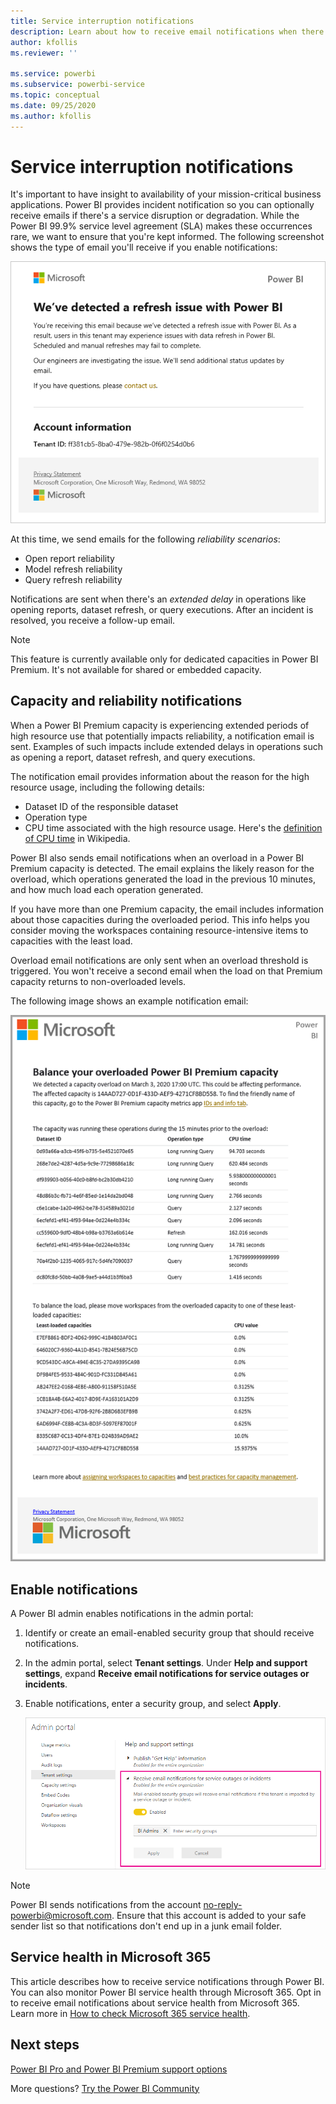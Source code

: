 ```yaml
---
title: Service interruption notifications
description: Learn about how to receive email notifications when there is a Power BI service disruption or outage.
author: kfollis
ms.reviewer: ''

ms.service: powerbi
ms.subservice: powerbi-service
ms.topic: conceptual
ms.date: 09/25/2020
ms.author: kfollis
---
```


# Service interruption notifications

It's important to have insight to availability of your mission-critical business applications. Power BI provides incident notification so you can optionally receive emails if there's a service disruption or degradation. While the Power BI 99.9% service level agreement (SLA) makes these occurrences rare, we want to ensure that you're kept informed. The following screenshot shows the type of email you'll receive if you enable notifications:

![Refresh notification email](media/service-interruption-notifications/refresh-notification-email.png)

At this time, we send emails for the following _reliability scenarios_:

- Open report reliability
- Model refresh reliability
- Query refresh reliability

Notifications are sent when there's an _extended delay_ in operations like opening reports, dataset refresh, or query executions. After an incident is resolved, you receive a follow-up email.

> [!NOTE]
> This feature is currently available only for dedicated capacities in Power BI Premium. It's not available for shared or embedded capacity.

## Capacity and reliability notifications

When a Power BI Premium capacity is experiencing extended periods of high resource use that potentially impacts reliability, a notification email is sent. Examples of such impacts include extended delays in operations such as opening a report, dataset refresh, and query executions. 

The notification email provides information about the reason for the high resource usage, including the following details:

* Dataset ID of the responsible dataset
* Operation type
* CPU time associated with the high resource usage. Here's the [definition of CPU time](https://wikipedia.org/wiki/CPU_time) in Wikipedia.

Power BI also sends email notifications when an overload in a Power BI Premium capacity is detected. The email explains the likely reason for the overload, which operations generated the load in the previous 10 minutes, and how much load each operation generated.

If you have more than one Premium capacity, the email includes information about those capacities during the overloaded period. This info helps you consider moving the workspaces containing resource-intensive items to capacities with the least load.

Overload email notifications are only sent when an overload threshold is triggered. You won't receive a second email when the load on that Premium capacity returns to non-overloaded levels.

The following image shows an example notification email:

![overloaded capacity notification email](media/service-interruption-notifications/refresh-notification-email-2.png)


## Enable notifications

A Power BI admin enables notifications in the admin portal:

1. Identify or create an email-enabled security group that should receive notifications.

1. In the admin portal, select **Tenant settings**. Under **Help and support settings**, expand **Receive email notifications for service outages or incidents**.

1. Enable notifications, enter a security group, and select **Apply**.

    ![Enable service notifications](media/service-interruption-notifications/enable-notifications.png)

> [!NOTE]
> Power BI sends notifications from the account no-reply-powerbi@microsoft.com. Ensure that this account is added to your safe sender list so that notifications don't end up in a junk email folder.

## Service health in Microsoft 365

This article describes how to receive service notifications through Power BI. You can also monitor Power BI service health through Microsoft 365. Opt in to receive email notifications about service health from Microsoft 365. Learn more in [How to check Microsoft 365 service health](/microsoft-365/enterprise/view-service-health).

## Next steps

[Power BI Pro and Power BI Premium support options](service-support-options.md)

More questions? [Try the Power BI Community](https://community.powerbi.com/)
